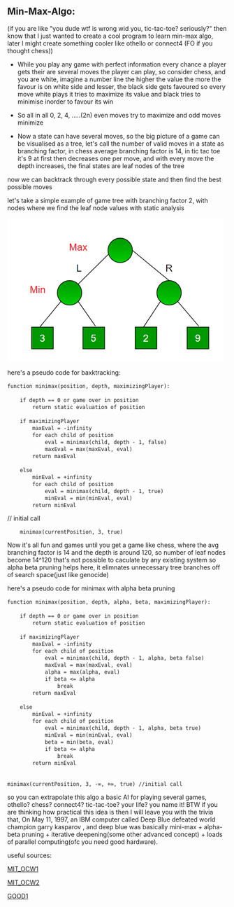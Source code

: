 ## Min-Max-Algo:

(if you are like "you dude wtf is wrong wid you, tic-tac-toe? seriously?" then know that I just wanted to create a cool program to learn min-max algo, later I might create something cooler like othello or connect4 (FO if you thought chess))

* While you play any game with perfect information every chance a player gets their are several moves the player can play, so consider chess, and you are white, imagine a number line the higher the value the more the favour is on white side and lesser, the black side gets favoured so every move white plays it tries to maximize its value and black tries to minimise inorder to favour its win

* So all in all 0, 2, 4, .....(2n) even moves try to maximize and odd moves minimize

* Now a state can have several moves, so the big picture of a game can be visualised as a tree, let's call the number of valid moves in a state as branching factor, in chess average branching factor is 14, in tic tac toe it's 9 at first then decreases one per move, and with every move the depth increases, the final states are leaf nodes of the tree

now we can backtrack through every possible state and then find the best possible moves

let's take a simple example of game tree with branching factor 2, with nodes where we find the leaf node values with static analysis

![GitHub Logo](images/minmax.png)

here's a pseudo code for baxktracking:

	function minimax(position, depth, maximizingPlayer):

		if depth == 0 or game over in position
			return static evaluation of position
 
		if maximizingPlayer
			maxEval = -infinity
			for each child of position
				eval = minimax(child, depth - 1, false)
				maxEval = max(maxEval, eval)
			return maxEval
 
		else
			minEval = +infinity
			for each child of position
				eval = minimax(child, depth - 1, true)
				minEval = min(minEval, eval)
			return minEval
 
 
// initial call

    	minimax(currentPosition, 3, true)



Now it's all fun and games until you get a game like chess, where the avg branching factor is 14 and the depth is around 120, so number of leaf nodes become 14^120 that's not possible to caculate by any existing system so alpha beta pruning helps here, it elimnates unnecessary tree branches off of search space(just like genocide)

here's a pseudo code for minimax with alpha beta pruning

	function minimax(position, depth, alpha, beta, maximizingPlayer):

		if depth == 0 or game over in position
			return static evaluation of position

		if maximizingPlayer
			maxEval = -infinity
			for each child of position
				eval = minimax(child, depth - 1, alpha, beta false)
				maxEval = max(maxEval, eval)
				alpha = max(alpha, eval)
				if beta <= alpha
					break
			return maxEval

		else
			minEval = +infinity
			for each child of position
				eval = minimax(child, depth - 1, alpha, beta true)
				minEval = min(minEval, eval)
				beta = min(beta, eval)
				if beta <= alpha
					break
			return minEval


	minimax(currentPosition, 3, -∞, +∞, true) //initial call


so you can extrapolate this algo a basic AI for playing several games, othello? chess? connect4? tic-tac-toe? your life? you name it!
BTW if you are thinking how practical this idea is then I will leave you with the trivia that, On May 11, 1997, an IBM computer called Deep Blue defeated world champion garry kasparov , and deep blue was basically mini-max + alpha-beta pruning + iterative deepening(some other advanced concept) + loads of parallel computing(ofc you need good hardware).

useful sources:

[MIT_OCW1](https://ocw.mit.edu/courses/electrical-engineering-and-computer-science/6-034-artificial-intelligence-fall-2010/lecture-videos/lecture-6-search-games-minimax-and-alpha-beta/)

[MIT_OCW2](https://ocw.mit.edu/courses/electrical-engineering-and-computer-science/6-034-artificial-intelligence-fall-2010/mega-recitation-videos/mega-recitation-3-games-minimax-alpha-beta/)

[GOOD1](https://www.hackerearth.com/blog/developers/minimax-algorithm-alpha-beta-pruning/)
